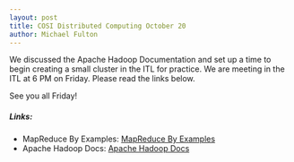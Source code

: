 ```yaml
---
layout: post
title: COSI Distributed Computing October 20
author: Michael Fulton
---
```

We discussed the Apache Hadoop Documentation and set up a time to begin creating a small 
cluster in the ITL for practice.  We are meeting in the ITL at 6 PM on Friday. Please 
read the links below. 

See you all Friday!

##### Links:
- MapReduce By Examples: [MapReduce By Examples](http://www.slideshare.net/andreaiacono/mapreduce-34478449)
- Apache Hadoop Docs: [Apache Hadoop Docs](https://hadoop.apache.org/docs/stable)
